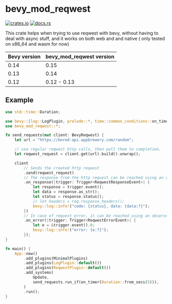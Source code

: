# bevy_mod_reqwest

[![crates.io](https://img.shields.io/crates/v/bevy_mod_reqwest)](https://crates.io/crates/bevy_mod_reqwest)
[![docs.rs](https://docs.rs/bevy_mod_reqwest/badge.svg)](https://docs.rs/bevy_mod_reqwest)

This crate helps when trying to use reqwest with bevy, without having to deal with async stuff, and it works on both web and and native
( only tested on x86_64 and wasm for now)

| Bevy version | bevy_mod_reqwest version |
| ------------ | ------------------------ |
| 0.14         | 0.15                     |
| 0.13         | 0.14                     |
| 0.12         | 0.12 - 0.13              |

## Example

``` rust
use std::time::Duration;

use bevy::{log::LogPlugin, prelude::*, time::common_conditions::on_timer};
use bevy_mod_reqwest::*;

fn send_requests(mut client: BevyReqwest) {
    let url = "https://bored-api.appbrewery.com/random";

    // use regular reqwest http calls, then poll them to completion.
    let reqwest_request = client.get(url).build().unwrap();

    client
        // Sends the created http request
        .send(reqwest_request)
        // The response from the http request can be reached using an observersystem
        .on_response(|trigger: Trigger<ReqwestResponseEvent>| {
            let response = trigger.event();
            let data = response.as_str();
            let status = response.status();
            // let headers = req.response_headers();
            bevy::log::info!("code: {status}, data: {data:?}");
        })
        // In case of request error, it can be reached using an observersystem
        .on_error(|trigger: Trigger<ReqwestErrorEvent>| {
            let e = &trigger.event().0;
            bevy::log::info!("error: {e:?}");
        });
}

fn main() {
    App::new()
        .add_plugins(MinimalPlugins)
        .add_plugins(LogPlugin::default())
        .add_plugins(ReqwestPlugin::default())
        .add_systems(
            Update,
            send_requests.run_if(on_timer(Duration::from_secs(5))),
        )
        .run();
}
```
